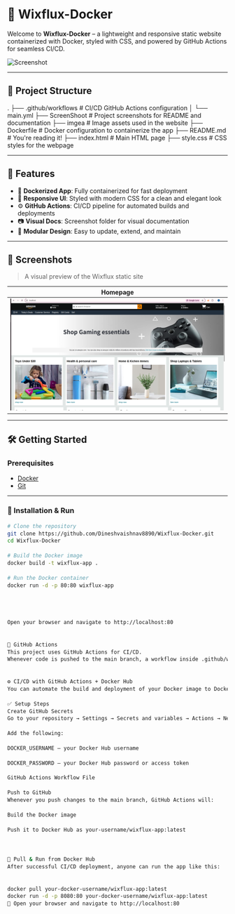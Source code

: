 # 🌊 Wixflux-Docker

Welcome to **Wixflux-Docker** – a lightweight and responsive static website containerized with Docker, styled with CSS, and powered by GitHub Actions for seamless CI/CD.

![Screenshot](./ScreenShoot/homepage.png)

---

## 📁 Project Structure

.
├── .github/workflows # CI/CD GitHub Actions configuration
│ └── main.yml
├── ScreenShoot # Project screenshots for README and documentation
├── imgea # Image assets used in the website
├── Dockerfile # Docker configuration to containerize the app
├── README.md # You're reading it!
├── index.html # Main HTML page
├── style.css # CSS styles for the webpage



---

## 🚀 Features

- 🐳 **Dockerized App**: Fully containerized for fast deployment
- 💅 **Responsive UI**: Styled with modern CSS for a clean and elegant look
- ⚙️ **GitHub Actions**: CI/CD pipeline for automated builds and deployments
- 📷 **Visual Docs**: Screenshot folder for visual documentation
- 🧩 **Modular Design**: Easy to update, extend, and maintain

---

## 📸 Screenshots

> A visual preview of the Wixflux static site

| Homepage |
|----------|
| ![Home](./ScreenShoot/Docker-Con-Data.png) |

---

## 🛠️ Getting Started

### Prerequisites

- [Docker](https://www.docker.com/products/docker-desktop)
- [Git](https://git-scm.com/)

---

### 🔧 Installation & Run

```bash
# Clone the repository
git clone https://github.com/Dineshvaishnav8890/Wixflux-Docker.git
cd Wixflux-Docker

# Build the Docker image
docker build -t wixflux-app .

# Run the Docker container
docker run -d -p 80:80 wixflux-app




Open your browser and navigate to http://localhost:80


🧪 GitHub Actions
This project uses GitHub Actions for CI/CD.
Whenever code is pushed to the main branch, a workflow inside .github/workflows/main.yml is triggered to build and deploy the application.


⚙️ CI/CD with GitHub Actions + Docker Hub
You can automate the build and deployment of your Docker image to Docker Hub using GitHub Actions.

✅ Setup Steps
Create GitHub Secrets
Go to your repository → Settings → Secrets and variables → Actions → New repository secret

Add the following:

DOCKER_USERNAME – your Docker Hub username

DOCKER_PASSWORD – your Docker Hub password or access token

GitHub Actions Workflow File

Push to GitHub
Whenever you push changes to the main branch, GitHub Actions will:

Build the Docker image

Push it to Docker Hub as your-username/wixflux-app:latest



🐳 Pull & Run from Docker Hub
After successful CI/CD deployment, anyone can run the app like this:


docker pull your-docker-username/wixflux-app:latest
docker run -d -p 8080:80 your-docker-username/wixflux-app:latest
📡 Open your browser and navigate to http://localhost:80


